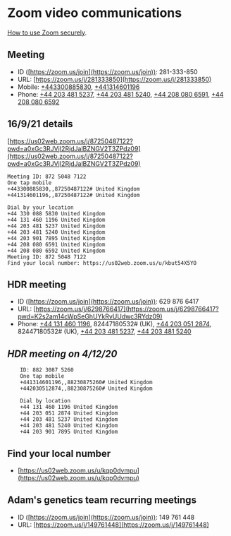 # Zoom video communications

[How to use Zoom securely](https://help.uis.cam.ac.uk/service/security/wfh-security/zoom-security).

## Meeting
  * ID ([https://zoom.us/join](https://zoom.us/join)): 281-333-850
  * URL: [https://zoom.us/j/281333850](https://zoom.us/j/281333850)
  * Mobile: <a href="tel:+443300885830">+443300885830</a>, <a href="tel:+441314601196">+441314601196</a>
  * Phone: 
 <a href="tel:+442034815237">+44 203 481 5237</a>,
 <a href="tel:+442034815240">+44 203 481 5240</a>,
 <a href="tel:+442080806591">+44 208 080 6591</a>,
 <a href="tel:+442080806592">+44 208 080 6592</a>

## 16/9/21 details

[https://us02web.zoom.us/j/87250487122?pwd=a0xGc3RJVjI2RjdJalBZNGV2T3ZPdz09](https://us02web.zoom.us/j/87250487122?pwd=a0xGc3RJVjI2RjdJalBZNGV2T3ZPdz09)

```
Meeting ID: 872 5048 7122
One tap mobile
+443300885830,,87250487122# United Kingdom
+441314601196,,87250487122# United Kingdom

Dial by your location
+44 330 088 5830 United Kingdom
+44 131 460 1196 United Kingdom
+44 203 481 5237 United Kingdom
+44 203 481 5240 United Kingdom
+44 203 901 7895 United Kingdom
+44 208 080 6591 United Kingdom
+44 208 080 6592 United Kingdom
Meeting ID: 872 5048 7122
Find your local number: https://us02web.zoom.us/u/kbut54X5YO
```

## HDR meeting
  * ID ([https://zoom.us/join](https://zoom.us/join)): 629 876 6417
  * URL: [https://zoom.us/j/6298766417](https://zoom.us/j/6298766417?pwd=K2s2am14cWpSeGhUYkRvUUdwc3RYdz09)
  * Phone:
 <a href="tel:+441314601196">+44 131 460 1196</a>, 82447180532# (UK),
 <a href="tel:+442030512874">+44 203 051 2874</a>, 82447180532# (UK),
 <a href="tel:+442034815237">+44 203 481 5237</a>,
 <a href="tel:+442034815240">+44 203 481 5240</a>

## *HDR meeting on 4/12/20*
```
	ID: 882 3087 5260
	One tap mobile
	+441314601196,,88230875260# United Kingdom
	+442030512874,,88230875260# United Kingdom

	Dial by location
	+44 131 460 1196 United Kingdom
	+44 203 051 2874 United Kingdom
	+44 203 481 5237 United Kingdom
	+44 203 481 5240 United Kingdom
	+44 203 901 7895 United Kingdom
```

## Find your local number
  * [https://us02web.zoom.us/u/kqp0dvmpu](https://us02web.zoom.us/u/kqp0dvmpu)

## Adam's genetics team recurring meetings
  * ID ([https://zoom.us/join](https://zoom.us/join)): 149 761 448
  * URL: [https://zoom.us/j/149761448](https://zoom.us/j/149761448)
